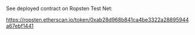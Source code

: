 See deployed contract on Ropsten Test Net:

https://ropsten.etherscan.io/token/0xab28d968b841ca4be3322a28895944a67ebf1441